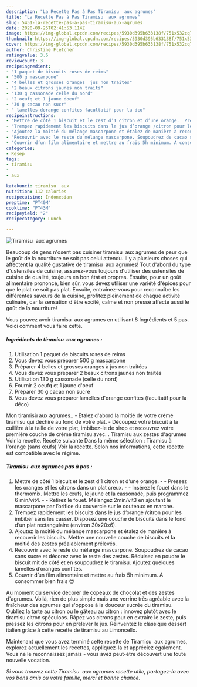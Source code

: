 ```yaml
---
description: "La Recette Pas à Pas Tiramisu  aux agrumes"
title: "La Recette Pas à Pas Tiramisu  aux agrumes"
slug: 5451-la-recette-pas-a-pas-tiramisu-aux-agrumes
date: 2020-09-25T02:41:53.114Z
image: https://img-global.cpcdn.com/recipes/5930d395b633138f/751x532cq70/tiramisu-aux-agrumes-photo-principale-de-la-recette.jpg
thumbnail: https://img-global.cpcdn.com/recipes/5930d395b633138f/751x532cq70/tiramisu-aux-agrumes-photo-principale-de-la-recette.jpg
cover: https://img-global.cpcdn.com/recipes/5930d395b633138f/751x532cq70/tiramisu-aux-agrumes-photo-principale-de-la-recette.jpg
author: Christine Fletcher
ratingvalue: 3.6
reviewcount: 3
recipeingredient:
- "1 paquet de biscuits roses de reims"
- "500 g mascarpone"
- "4 belles et grosses oranges  jus non traites"
- "2 beaux citrons jaunes non traits"
- "130 g cassonade celle du nord"
- "2 oeufq et 1 jaune doeuf"
- "30 g cacao non sucr"
- " lamelles dorange confites facultatif pour la dco"
recipeinstructions:
- "Mettre de côté 1 biscuit et le zest d’1 citron et d’une orange.  Pressez les oranges et les citrons dans un plat creux.  Insérez le fouet dans le thermomix. Mettre les œufs, le jaune et la cassonade, puis programmez 6 min/vit4.  Retirez le fouet. Mélangez 2min/vit3 en ajoutant le mascarpone par l’orifice du couvercle sur le couteaux en marche."
- "Trempez rapidement les biscuits dans le jus d’orange /citron pour les imbiber sans les casser. Disposez une couche de biscuits dans le fond d’un plat rectangulaire (environ 30x20x6)."
- "Ajoutez la moitié du mélange mascarpone et étalez de manière à recouvrir les biscuits. Mettre une nouvelle couche de biscuits et la moitié des zestes préalablement prélevés."
- "Recouvrir avec le reste du mélange mascarpone. Soupoudrez de cacao sans sucre et décorez avec le reste des zestes. Réduisez en poudre le biscuit mit de côté et en soupoudrez le tiramisu. Ajoutez quelques lamelles d’oranges confites."
- "Couvrir d’un film alimentaire et mettre au frais 5h minimum. À consommer bien frais 😍"
categories:
- Resep
tags:
- tiramisu
- 
- aux

katakunci: tiramisu  aux 
nutrition: 112 calories
recipecuisine: Indonesian
preptime: "PT40M"
cooktime: "PT43M"
recipeyield: "2"
recipecategory: Lunch

---
```



![Tiramisu  aux agrumes](https://img-global.cpcdn.com/recipes/5930d395b633138f/751x532cq70/tiramisu-aux-agrumes-photo-principale-de-la-recette.jpg)

Beaucoup de gens n'osent pas cuisiner tiramisu  aux agrumes de peur que le goût de la nourriture ne soit pas celui attendu. Il y a plusieurs choses qui affectent la qualité gustative de tiramisu  aux agrumes! Tout d'abord du type d'ustensiles de cuisine, assurez-vous toujours d'utiliser des ustensiles de cuisine de qualité, toujours en bon état et propres. Ensuite, pour un goût alimentaire prononcé, bien sûr, vous devez utiliser une variété d'épices pour que le plat ne soit pas plat. Ensuite, entraînez-vous pour reconnaître les différentes saveurs de la cuisine, profitez pleinement de chaque activité culinaire, car la sensation d'être excité, calme et non pressé affecte aussi le goût de la nourriture!

<!--inarticleads1-->

Vous pouvez avoir tiramisu  aux agrumes en utilisant 8 Ingrédients et 5 pas. Voici comment vous faire cette.

##### Ingrédients de tiramisu  aux agrumes :

1. Utilisation 1 paquet de biscuits roses de reims
1. Vous devez vous préparer 500 g mascarpone
1. Préparer 4 belles et grosses oranges à jus non traitées
1. Vous devez vous préparer 2 beaux citrons jaunes non traités
1. Utilisation 130 g cassonade (celle du nord)
1. Fournir 2 oeufq et 1 jaune d&#39;oeuf
1. Préparer 30 g cacao non sucré
1. Vous devez vous préparer  lamelles d&#39;orange confites (facultatif pour la déco)


Mon tiramisù aux agrumes.. - Etalez d&#39;abord la moitié de votre crème tiramisu qui déchire au fond de votre plat. - Découpez votre biscuit à la cuillère à la taille de votre plat, imbibez-le de sirop et recouvrez votre première couche de crème tiramisu avec. . Tiramisu aux zestes d&#39;agrumes Voir la recette. Recette suivante Dans la même sélection : Tiramisu à l&#39;orange (sans œufs) Voir la recette. Selon nos informations, cette recette est compatible avec le régime. 

<!--inarticleads2-->

##### Tiramisu  aux agrumes pas à pas :

1. Mettre de côté 1 biscuit et le zest d’1 citron et d’une orange. -  - Pressez les oranges et les citrons dans un plat creux. -  - Insérez le fouet dans le thermomix. Mettre les œufs, le jaune et la cassonade, puis programmez 6 min/vit4. -  - Retirez le fouet. Mélangez 2min/vit3 en ajoutant le mascarpone par l’orifice du couvercle sur le couteaux en marche.
1. Trempez rapidement les biscuits dans le jus d’orange /citron pour les imbiber sans les casser. Disposez une couche de biscuits dans le fond d’un plat rectangulaire (environ 30x20x6).
1. Ajoutez la moitié du mélange mascarpone et étalez de manière à recouvrir les biscuits. Mettre une nouvelle couche de biscuits et la moitié des zestes préalablement prélevés.
1. Recouvrir avec le reste du mélange mascarpone. Soupoudrez de cacao sans sucre et décorez avec le reste des zestes. Réduisez en poudre le biscuit mit de côté et en soupoudrez le tiramisu. Ajoutez quelques lamelles d’oranges confites.
1. Couvrir d’un film alimentaire et mettre au frais 5h minimum. À consommer bien frais 😍


Au moment du service décorer de copeaux de chocolat et des zestes d&#39;agrumes. Voilà, rien de plus simple mais une verrine très agréable avec la fraîcheur des agrumes qui s&#39;oppose à la douceur sucrée du tiramisu. Oubliez la tarte au citron ou le gâteau au citron : innovez plutôt avec le tiramisu citron spéculoos. Râpez vos citrons pour en extraire le zeste, puis pressez les citrons pour en prélever le jus. Réinventez le classique dessert italien grâce à cette recette de tiramisu au Limoncello. 

<!--inarticleads1-->

<p>
Maintenant que vous avez terminé cette recette de Tiramisu  aux agrumes, explorez actuellement les recettes, appliquez-la et appréciez également. Vous ne le reconnaissez jamais - vous avez peut-être découvert une toute nouvelle vocation.
</p>

<p>
<i>Si vous trouvez cette Tiramisu  aux agrumes recette utile, partagez-la avec vos bons amis ou votre famille, merci et bonne chance.</i>
</p>
